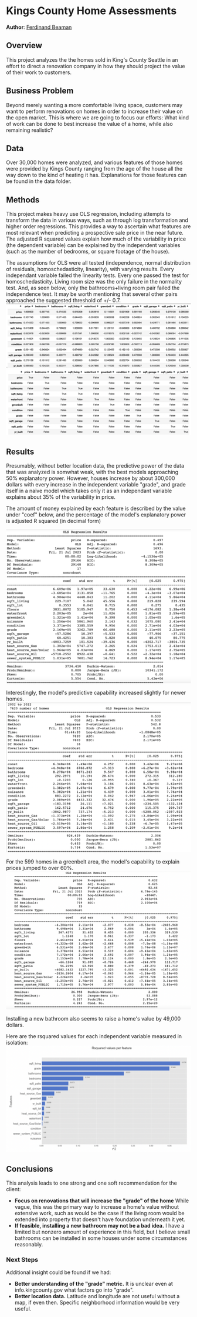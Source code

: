 # Kings County Home Assessments

**Author**: [Ferdinand Beaman](mailto:ferdinand.beaman@gmail.com)

## Overview

This project analyzes the the homes sold in King's County Seattle in an effort to direct a renovation company in how they should project the value of their work to customers.

## Business Problem

Beyond merely wanting a more comfortable living space, customers may want to perform renovations on homes in order to increase their value on the open market. This is where we are going to focus our efforts: What kind of work can be done to best increase the value of a home, while also remaining realistic?

## Data

Over 30,000 homes were analyzed, and various features of those homes were provided by Kings County ranging from the age of the house all the way down to the kind of heating it has. Explanations for those features can be found in the data folder. 

## Methods

This project makes heavy use OLS regression, including attempts to transform the data in various ways, such as through log transformation and higher order regressions. This provides a way to ascertain what features are most relevant when predicting a prospective sale price in the near future. The adjusted R squared values explain how much of the variability in price (the dependent variable) can be explained by the independent variables (such as the number of bedrooms, or square footage of the house).

The assumptions for OLS were all tested (independence, normal distribution of residuals, homoschedasticity, linearity), with varying results. Every independant variable failed the linearity tests. Every one passed the test for homoschedasticity. Living room size was the only failure in the normality test. And, as seen below, only the bathrooms+living room pair failed the independence test. It may be worth mentioning that several other pairs approached the suggested threshold of +/- 0.7.
![img](./CorrelationNum.png)
![img](./CorrelationBool.png)

## Results

Presumably, without better location data, the predictive power of the data that was analyzed is somwhat weak, with the best models approaching 50% explanatory power. However,  houses increase by about 300,000 dollars with every increase in the independent variable "grade", and grade itself in a naive model which takes only it as an independant variable explains about 35% of the variability in price.

The amount of money explained by each feature is described by the value under "coef" below, and the percentage of the model's explanatory power is adjusted R squared (in decimal form)

![img](./FinalModel.png)

Interestingly, the model's predictive capability increased slightly for newer homes.
![img](./NewerHomes.png)

For the 599 homes in a greenbelt area, the model's capability to explain prices jumped to over 60%.
![img](./GreenbeltHomes.png)


Installing a new bathroom also seems to raise a home's value by 49,000 dollars.

Here are the rsquared values for each independent variable measured in isolation:
![img](./BarRSquared.png)

## Conclusions

This analysis leads to one strong and one soft recommendation for the client:

- **Focus on renovations that will increase the "grade" of the home** While vague, this was the primary way to increase a home's value without extensive work, such as would be the case if the living room would be extended into property that doesn't have foundation underneath it yet.
- **If feasible, installing a new bathroom may not be a bad idea.** I have a limited but nonzero amount of experience in this field, but I believe small bathrooms can be installed in some houses under some circumstances reasonably.

### Next Steps

Additional insight could be found if we had:

- **Better understanding of the "grade" metric.** It is unclear even at info.kingcounty.gov what factors go into "grade".
- **Better location data.** Latitude and longitude are not useful without a map, if even then. Specific neighborhood information would be very useful.
